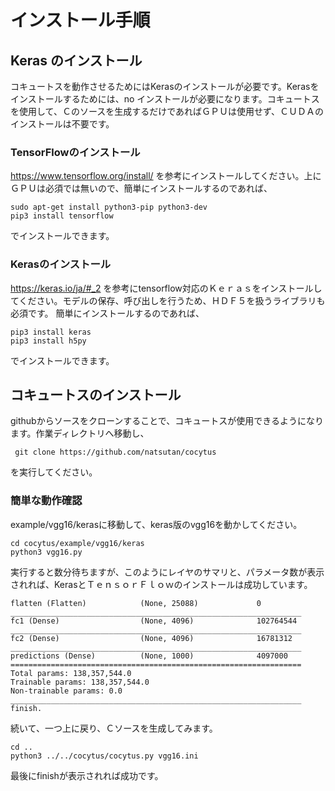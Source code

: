 # インストール手順


## Keras のインストール
コキュートスを動作させるためにはKerasのインストールが必要です。Kerasをインストールするためには、no
インストールが必要になります。コキュートスを使用して、Ｃのソースを生成するだけであればＧＰＵは使用せず、ＣＵＤＡのインストールは不要です。

### TensorFlowのインストール
https://www.tensorflow.org/install/
を参考にインストールしてください。上にＧＰＵは必須では無いので、簡単にインストールするのであれば、
```
sudo apt-get install python3-pip python3-dev
pip3 install tensorflow
```
でインストールできます。

### Kerasのインストール

https://keras.io/ja/#_2
を参考にtensorflow対応のＫｅｒａｓをインストールしてください。モデルの保存、呼び出しを行うため、ＨＤＦ５を扱うライブラリも必須です。
簡単にインストールするのであれば、
```
pip3 install keras
pip3 install h5py
```
でインストールできます。

## コキュートスのインストール
githubからソースをクローンすることで、コキュートスが使用できるようになります。作業ディレクトリへ移動し、
```
 git clone https://github.com/natsutan/cocytus
```
を実行してください。

### 簡単な動作確認
example/vgg16/kerasに移動して、keras版のvgg16を動かしてください。
```
cd cocytus/example/vgg16/keras
python3 vgg16.py
```
実行すると数分待ちますが、このようにレイヤのサマリと、パラメータ数が表示されれば、KerasとＴｅｎｓｏｒＦｌｏｗのインストールは成功しています。
```
flatten (Flatten)            (None, 25088)             0
_________________________________________________________________
fc1 (Dense)                  (None, 4096)              102764544
_________________________________________________________________
fc2 (Dense)                  (None, 4096)              16781312
_________________________________________________________________
predictions (Dense)          (None, 1000)              4097000
=================================================================
Total params: 138,357,544.0
Trainable params: 138,357,544.0
Non-trainable params: 0.0
_________________________________________________________________
finish.
```

続いて、一つ上に戻り、Ｃソースを生成してみます。

```
cd ..
python3 ../../cocytus/cocytus.py vgg16.ini
```
最後にfinishが表示されれば成功です。

